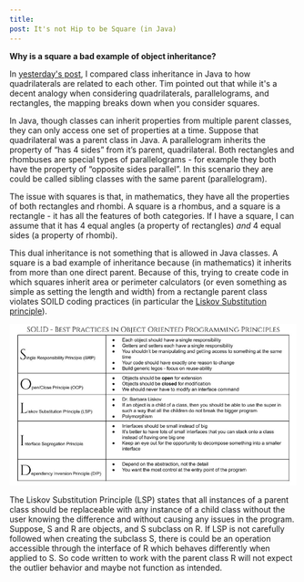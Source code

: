 ```yaml
---
title:
post: It's not Hip to be Square (in Java)
---
```


**Why is a square a bad example of object inheritance?**

In <a href="https://retsullivan.github.io/Your-Mother-was-a-Toaster-and-your-Father-Smelled-of-Class-Inheritance/" target="_blank">yesterday's post</a>, I compared class inheritance in Java to how quadrilaterals are related to each other. Tim pointed out that while it's a decent analogy when considering quadrilaterals, parallelograms, and rectangles, the mapping breaks down when you consider squares.

In Java, though classes can inherit properties from multiple parent classes, they can only access one set of properties at a time. Suppose that quadrilateral was a parent class in Java. A parallelogram inherits the property of “has 4 sides” from it’s parent, quadrilateral. Both rectangles and rhombuses are special types of parallelograms - for example they both have the property of “opposite sides parallel”. In this scenario they are could be called sibling classes with the same parent (parallelogram). 

The issue with squares is that, in mathematics, they have all the properties of both rectangles and rhombi. A square is a rhombus, and a square is a rectangle - it has all the features of both categories. If I have a square, I can assume that it has 4 equal angles (a property of rectangles) *and* 4 equal sides (a property of rhombi).  

This dual inheritance is not something that is allowed in Java classes.  A square is a bad example of inheritance because (in mathematics) it inherits from more than one direct parent.  Because of this, trying to create code in which squares inherit area or perimeter calculators (or even something as simple as setting the length and width) from a rectangle parent class violates SOILD coding practices (in particular the <a href="https://dzone.com/articles/the-liskov-substitution-principle-with-examples" target="_blank">Liskov Substitution principle</a>).

![SOLID](/images/SOLID-Chart.jpg)

The Liskov Substitution Principle (LSP) states that all instances of a parent class should be replaceable with any instance of a child class without the user knowing the difference and without causing any issues in the program. Suppose, S and R are objects, and S subclass on R. If LSP is not carefully followed when creating the subclass S, there is could be an operation accessible through the interface of R which behaves differently when applied to S. So code written to work with the parent class R will not expect the outlier behavior and maybe not function as intended. 
